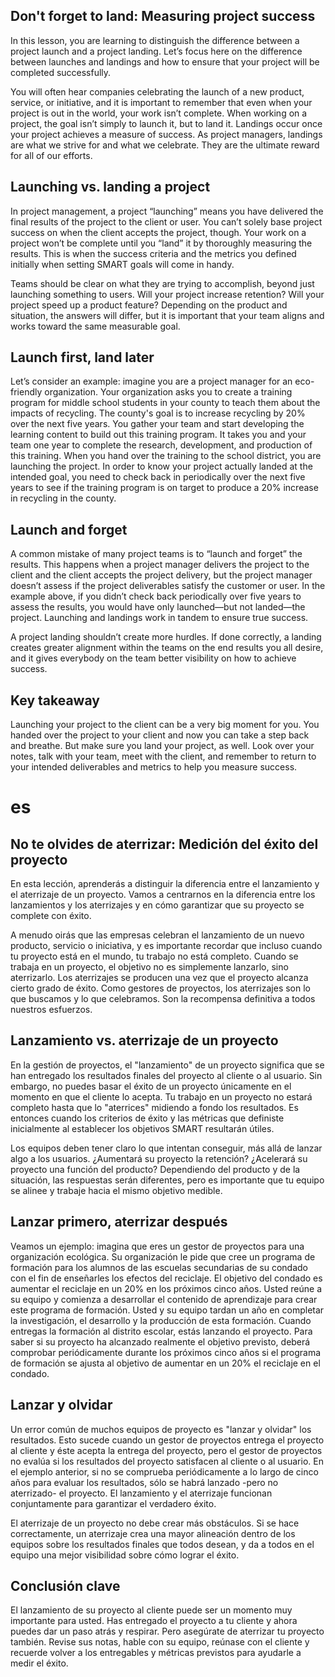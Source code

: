 ## Don't forget to land: Measuring project success
In this lesson, you are learning to distinguish the difference between a project launch and a project landing. Let’s focus here on the difference between launches and landings and how to ensure that your project will be completed successfully.

You will often hear companies celebrating the launch of a new product, service, or initiative, and it is important to remember that even when your project is out in the world, your work isn’t complete. When working on a project, the goal isn’t simply to launch it, but to land it. Landings occur once your project achieves a measure of success. As project managers, landings are what we strive for and what we celebrate. They are the ultimate reward for all of our efforts. 

## Launching vs. landing a project
In project management, a project “launching” means you have delivered the final results of the project to the client or user. You can’t solely base project success on when the client accepts the project, though. Your work on a project won’t be complete until you “land” it by thoroughly measuring the results. This is when the success criteria and the metrics you defined initially when setting SMART goals will come in handy.  

Teams should be clear on what they are trying to accomplish, beyond just launching something to users. Will your project increase retention? Will your project speed up a product feature? Depending on the product and situation, the answers will differ, but it is important that your team aligns and works toward the same measurable goal. 

## Launch first, land later
Let’s consider an example: imagine you are a project manager for an eco-friendly organization. Your organization asks you to create a training program for middle school students in your county to teach them about the impacts of recycling. The county's goal is to increase recycling by 20% over the next five years. You gather your team and start developing the learning content to build out this training program. It takes you and your team one year to complete the research, development, and production of this training. When you hand over the training to the school district, you are launching the project. In order to know your project actually landed at the intended goal, you need to check back in periodically over the next five years to see if the training program is on target to produce a 20% increase in recycling in the county.  

## Launch and forget
A common mistake of many project teams is to “launch and forget” the results. This happens when a project manager delivers the project to the client and the client accepts the project delivery, but the project manager doesn’t assess if the project deliverables satisfy the customer or user. In the example above, if you didn’t check back periodically over five years to assess the results, you would have only launched—but not landed—the project. Launching and landings work in tandem to ensure true success. 

A project landing shouldn’t create more hurdles. If done correctly, a landing creates greater alignment within the teams on the end results you all desire, and it gives everybody on the team better visibility on how to achieve success. 

## Key takeaway
Launching your project to the client can be a very big moment for you. You handed over the project to your client and now you can take a step back and breathe. But make sure you land your project, as well. Look over your notes, talk with your team, meet with the client, and remember to return to your intended deliverables and metrics to help you measure success. 

# es
## No te olvides de aterrizar: Medición del éxito del proyecto
En esta lección, aprenderás a distinguir la diferencia entre el lanzamiento y el aterrizaje de un proyecto. Vamos a centrarnos en la diferencia entre los lanzamientos y los aterrizajes y en cómo garantizar que su proyecto se complete con éxito.

A menudo oirás que las empresas celebran el lanzamiento de un nuevo producto, servicio o iniciativa, y es importante recordar que incluso cuando tu proyecto está en el mundo, tu trabajo no está completo. Cuando se trabaja en un proyecto, el objetivo no es simplemente lanzarlo, sino aterrizarlo. Los aterrizajes se producen una vez que el proyecto alcanza cierto grado de éxito. Como gestores de proyectos, los aterrizajes son lo que buscamos y lo que celebramos. Son la recompensa definitiva a todos nuestros esfuerzos. 

## Lanzamiento vs. aterrizaje de un proyecto
En la gestión de proyectos, el "lanzamiento" de un proyecto significa que se han entregado los resultados finales del proyecto al cliente o al usuario. Sin embargo, no puedes basar el éxito de un proyecto únicamente en el momento en que el cliente lo acepta. Tu trabajo en un proyecto no estará completo hasta que lo "aterrices" midiendo a fondo los resultados. Es entonces cuando los criterios de éxito y las métricas que definiste inicialmente al establecer los objetivos SMART resultarán útiles.  

Los equipos deben tener claro lo que intentan conseguir, más allá de lanzar algo a los usuarios. ¿Aumentará su proyecto la retención? ¿Acelerará su proyecto una función del producto? Dependiendo del producto y de la situación, las respuestas serán diferentes, pero es importante que tu equipo se alinee y trabaje hacia el mismo objetivo medible. 

## Lanzar primero, aterrizar después
Veamos un ejemplo: imagina que eres un gestor de proyectos para una organización ecológica. Su organización le pide que cree un programa de formación para los alumnos de las escuelas secundarias de su condado con el fin de enseñarles los efectos del reciclaje. El objetivo del condado es aumentar el reciclaje en un 20% en los próximos cinco años. Usted reúne a su equipo y comienza a desarrollar el contenido de aprendizaje para crear este programa de formación. Usted y su equipo tardan un año en completar la investigación, el desarrollo y la producción de esta formación. Cuando entregas la formación al distrito escolar, estás lanzando el proyecto. Para saber si su proyecto ha alcanzado realmente el objetivo previsto, deberá comprobar periódicamente durante los próximos cinco años si el programa de formación se ajusta al objetivo de aumentar en un 20% el reciclaje en el condado.  

## Lanzar y olvidar
Un error común de muchos equipos de proyecto es "lanzar y olvidar" los resultados. Esto sucede cuando un gestor de proyectos entrega el proyecto al cliente y éste acepta la entrega del proyecto, pero el gestor de proyectos no evalúa si los resultados del proyecto satisfacen al cliente o al usuario. En el ejemplo anterior, si no se comprueba periódicamente a lo largo de cinco años para evaluar los resultados, sólo se habrá lanzado -pero no aterrizado- el proyecto. El lanzamiento y el aterrizaje funcionan conjuntamente para garantizar el verdadero éxito. 

El aterrizaje de un proyecto no debe crear más obstáculos. Si se hace correctamente, un aterrizaje crea una mayor alineación dentro de los equipos sobre los resultados finales que todos desean, y da a todos en el equipo una mejor visibilidad sobre cómo lograr el éxito. 

## Conclusión clave
El lanzamiento de su proyecto al cliente puede ser un momento muy importante para usted. Has entregado el proyecto a tu cliente y ahora puedes dar un paso atrás y respirar. Pero asegúrate de aterrizar tu proyecto también. Revise sus notas, hable con su equipo, reúnase con el cliente y recuerde volver a los entregables y métricas previstos para ayudarle a medir el éxito. 



